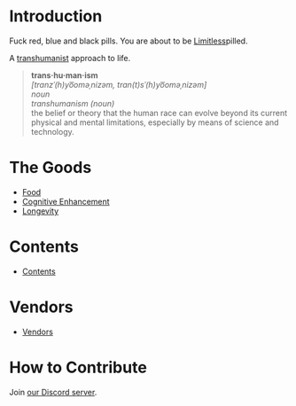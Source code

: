 # Introduction

Fuck red, blue and black pills. You are about to be [Limitless](https://en.wikipedia.org/wiki/Limitless_(film))pilled.

A [transhumanist](https://en.wikipedia.org/wiki/Transhumanism) approach to life.

> **trans·hu·man·ism**  
> *[tranzˈ(h)yo͞oməˌnizəm, tran(t)sˈ(h)yo͞oməˌnizəm]*  
> *noun*  
> *transhumanism (noun)*  
> the belief or theory that the human race can evolve beyond its current physical and mental limitations, especially by means of science and technology.  

# The Goods
- [Food](Food.md)
- [Cognitive Enhancement](Cognitive%20Enhancement.md)
- [Longevity](Conditions%20and%20Syndromes/Aging.md)

# Contents
- [Contents](Contents.md)

# Vendors
- [Vendors](Vendors.md)

# How to Contribute
Join [our Discord server](https://discord.gg/j43t5jAv).